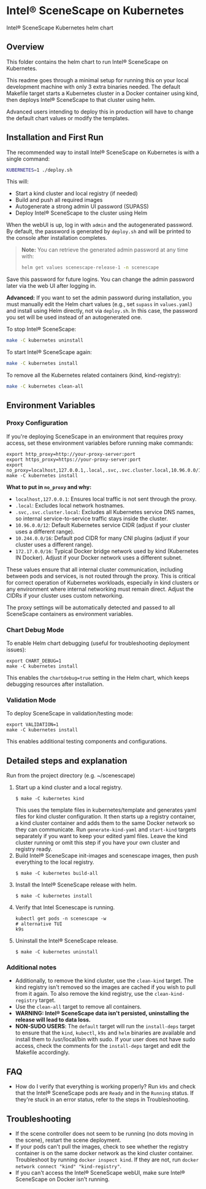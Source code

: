 # Intel® SceneScape on Kubernetes

Intel® SceneScape Kubernetes helm chart

## Overview

This folder contains the helm chart to run Intel® SceneScape on Kubernetes.

This readme goes through a minimal setup for running this on your local development machine with only 3 extra binaries needed. The default Makefile target starts a Kubernetes cluster in a Docker container using kind, then deploys Intel® SceneScape to that cluster using helm.

Advanced users intending to deploy this in production will have to change the default chart values or modify the templates.

## Installation and First Run

The recommended way to install Intel® SceneScape on Kubernetes is with a single command:

```sh
KUBERNETES=1 ./deploy.sh
```

This will:

- Start a kind cluster and local registry (if needed)
- Build and push all required images
- Autogenerate a strong admin UI password (SUPASS)
- Deploy Intel® SceneScape to the cluster using Helm

When the webUI is up, log in with `admin` and the autogenerated password. By default, the password is generated by `deploy.sh` and will be printed to the console after installation completes.

> **Note:** You can retrieve the generated admin password at any time with:
>
> ```sh
> helm get values scenescape-release-1 -n scenescape
> ```

Save this password for future logins. You can change the admin password later via the web UI after logging in.

**Advanced:** If you want to set the admin password during installation, you must manually edit the Helm chart values (e.g., set `supass` in `values.yaml`) and install using Helm directly, not via `deploy.sh`. In this case, the password you set will be used instead of an autogenerated one.

To stop Intel® SceneScape:

```sh
make -C kubernetes uninstall
```

To start Intel® SceneScape again:

```sh
make -C kubernetes install
```

To remove all the Kubernetes related containers (kind, kind-registry):

```sh
make -C kubernetes clean-all
```

## Environment Variables

### Proxy Configuration

If you're deploying SceneScape in an environment that requires proxy access, set these environment variables before running make commands:

```console
export http_proxy=http://your-proxy-server:port
export https_proxy=https://your-proxy-server:port
export no_proxy=localhost,127.0.0.1,.local,.svc,.svc.cluster.local,10.96.0.0/12,10.244.0.0/16,172.17.0.0/16
make -C kubernetes install
```

**What to put in `no_proxy` and why:**

- `localhost,127.0.0.1`: Ensures local traffic is not sent through the proxy.
- `.local`: Excludes local network hostnames.
- `.svc,.svc.cluster.local`: Excludes all Kubernetes service DNS names, so internal service-to-service traffic stays inside the cluster.
- `10.96.0.0/12`: Default Kubernetes service CIDR (adjust if your cluster uses a different range).
- `10.244.0.0/16`: Default pod CIDR for many CNI plugins (adjust if your cluster uses a different range).
- `172.17.0.0/16`: Typical Docker bridge network used by kind (Kubernetes IN Docker). Adjust if your Docker network uses a different subnet.

These values ensure that all internal cluster communication, including between pods and services, is not routed through the proxy. This is critical for correct operation of Kubernetes workloads, especially in kind clusters or any environment where internal networking must remain direct. Adjust the CIDRs if your cluster uses custom networking.

The proxy settings will be automatically detected and passed to all SceneScape containers as environment variables.

### Chart Debug Mode

To enable Helm chart debugging (useful for troubleshooting deployment issues):

```console
export CHART_DEBUG=1
make -C kubernetes install
```

This enables the `chartdebug=true` setting in the Helm chart, which keeps debugging resources after installation.

### Validation Mode

To deploy SceneScape in validation/testing mode:

```console
export VALIDATION=1
make -C kubernetes install
```

This enables additional testing components and configurations.

## Detailed steps and explanation

Run from the project directory (e.g. ~/scenescape)

1. Start up a kind cluster and a local registry.
   ```console
   $ make -C kubernetes kind
   ```
   This uses the template files in kubernetes/template and generates yaml files for kind cluster configuration. It then starts up a registry container, a kind cluster container and adds them to the same Docker network so they can communicate. Run `generate-kind-yaml` and `start-kind` targets separately if you want to keep your edited yaml files.
   Leave the kind cluster running or omit this step if you have your own cluster and registry ready.
2. Build Intel® SceneScape init-images and scenescape images, then push everything to the local registry.
   ```console
   $ make -C kubernetes build-all
   ```
3. Install the Intel® SceneScape release with helm.
   ```console
   $ make -C kubernetes install
   ```
4. Verify that Intel Scenescape is running.
   ```console
   kubectl get pods -n scenescape -w
   # alternative TUI
   k9s
   ```
5. Uninstall the Intel® SceneScape release.
   ```console
   $ make -C kubernetes uninstall
   ```

### Additional notes

- Additionally, to remove the kind cluster, use the `clean-kind` target. The kind registry isn't removed so the images are cached if you wish to pull from it again. To also remove the kind registry, use the `clean-kind-registry` target.
- Use the `clean-all` target to remove all containers.
- **WARNING: Intel® SceneScape data isn't persisted, uninstalling the release will lead to data loss.**
- **NON-SUDO USERS**: The `default` target will run the `install-deps` target to ensure that the `kind`, `kubectl`, `k9s` and `helm` binaries are available and install them to /usr/local/bin with sudo. If your user does not have sudo access, check the comments for the `install-deps` target and edit the Makefile accordingly.

## FAQ

- How do I verify that everything is working properly?
  Run `k9s` and check that the Intel® SceneScape pods are `Ready` and in the `Running` status. If they're stuck in an error status, refer to the steps in Troubleshooting.

## Troubleshooting

- If the scene controller does not seem to be running (no dots moving in the scene), restart the scene deployment.
- If your pods can't pull the images, check to see whether the registry container is on the same docker network as the kind cluster container.
  Troubleshoot by running `docker inspect kind`. If they are not, run `docker network connect "kind" "kind-registry"`.
- If you can't access the Intel® SceneScape webUI, make sure Intel® SceneScape on Docker isn't running.
